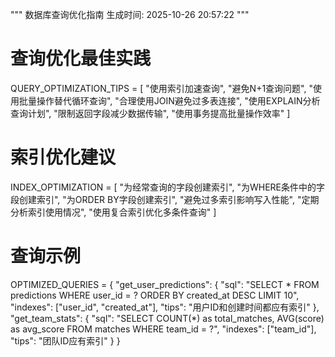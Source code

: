 """
数据库查询优化指南
生成时间: 2025-10-26 20:57:22
"""

# 查询优化最佳实践
QUERY_OPTIMIZATION_TIPS = [
    "使用索引加速查询",
    "避免N+1查询问题",
    "使用批量操作替代循环查询",
    "合理使用JOIN避免过多表连接",
    "使用EXPLAIN分析查询计划",
    "限制返回字段减少数据传输",
    "使用事务提高批量操作效率"
]

# 索引优化建议
INDEX_OPTIMIZATION = [
    "为经常查询的字段创建索引",
    "为WHERE条件中的字段创建索引",
    "为ORDER BY字段创建索引",
    "避免过多索引影响写入性能",
    "定期分析索引使用情况",
    "使用复合索引优化多条件查询"
]

# 查询示例
OPTIMIZED_QUERIES = {
    "get_user_predictions": {
        "sql": "SELECT * FROM predictions WHERE user_id = ? ORDER BY created_at DESC LIMIT 10",
        "indexes": ["user_id", "created_at"],
        "tips": "用户ID和创建时间都应有索引"
    },
    "get_team_stats": {
        "sql": "SELECT COUNT(*) as total_matches, AVG(score) as avg_score FROM matches WHERE team_id = ?",
        "indexes": ["team_id"],
        "tips": "团队ID应有索引"
    }
}
